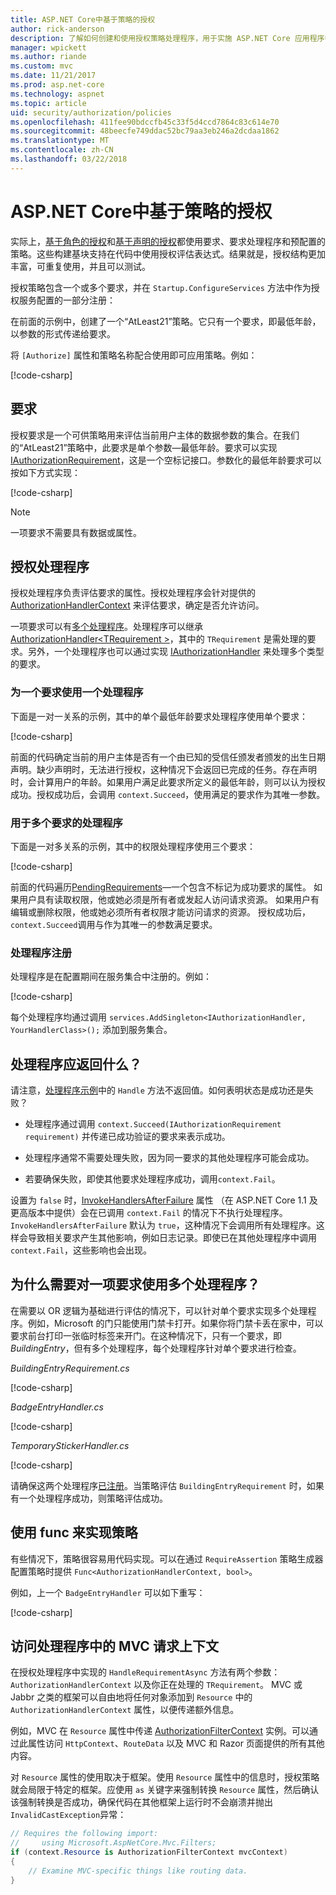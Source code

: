 ```yaml
---
title: ASP.NET Core中基于策略的授权
author: rick-anderson
description: 了解如何创建和使用授权策略处理程序，用于实施 ASP.NET Core 应用程序中的授权要求。
manager: wpickett
ms.author: riande
ms.custom: mvc
ms.date: 11/21/2017
ms.prod: asp.net-core
ms.technology: aspnet
ms.topic: article
uid: security/authorization/policies
ms.openlocfilehash: 411fee90bdccfb45c33f5d4ccd7864c83c614e70
ms.sourcegitcommit: 48beecfe749ddac52bc79aa3eb246a2dcdaa1862
ms.translationtype: MT
ms.contentlocale: zh-CN
ms.lasthandoff: 03/22/2018
---
```

# <a name="policy-based-authorization-in-aspnet-core"></a>ASP.NET Core中基于策略的授权

实际上，[基于角色的授权](xref:security/authorization/roles)和[基于声明的授权](xref:security/authorization/claims)都使用要求、要求处理程序和预配置的策略。这些构建基块支持在代码中使用授权评估表达式。结果就是，授权结构更加丰富，可重复使用，并且可以测试。

授权策略包含一个或多个要求，并在 `Startup.ConfigureServices` 方法中作为授权服务配置的一部分注册：

在前面的示例中，创建了一个“AtLeast21”策略。它只有一个要求，即最低年龄，以参数的形式传递给要求。

将 `[Authorize]` 属性和策略名称配合使用即可应用策略。例如：

[!code-csharp[](policies/samples/PoliciesAuthApp1/Controllers/AlcoholPurchaseController.cs?name=snippet_AlcoholPurchaseControllerClass&highlight=4)]

## <a name="requirements"></a>要求

授权要求是一个可供策略用来评估当前用户主体的数据参数的集合。在我们的“AtLeast21”策略中，此要求是单个参数&mdash;最低年龄。要求可以实现 [IAuthorizationRequirement](/dotnet/api/microsoft.aspnetcore.authorization.iauthorizationrequirement)，这是一个空标记接口。参数化的最低年龄要求可以按如下方式实现：

[!code-csharp[](policies/samples/PoliciesAuthApp1/Services/Requirements/MinimumAgeRequirement.cs?name=snippet_MinimumAgeRequirementClass)]

> [!NOTE]
> 一项要求不需要具有数据或属性。

<a name="security-authorization-policies-based-authorization-handler"></a>

## <a name="authorization-handlers"></a>授权处理程序

授权处理程序负责评估要求的属性。授权处理程序会针对提供的 [AuthorizationHandlerContext](/dotnet/api/microsoft.aspnetcore.authorization.authorizationhandlercontext) 来评估要求，确定是否允许访问。

一项要求可以有[多个处理程序](#security-authorization-policies-based-multiple-handlers)。处理程序可以继承 [AuthorizationHandler\<TRequirement >](/dotnet/api/microsoft.aspnetcore.authorization.authorizationhandler-1)，其中的 `TRequirement` 是需处理的要求。另外，一个处理程序也可以通过实现 [IAuthorizationHandler](/dotnet/api/microsoft.aspnetcore.authorization.iauthorizationhandler) 来处理多个类型的要求。

### <a name="use-a-handler-for-one-requirement"></a>为一个要求使用一个处理程序

<a name="security-authorization-handler-example"></a>

下面是一对一关系的示例，其中的单个最低年龄要求处理程序使用单个要求：

[!code-csharp[](policies/samples/PoliciesAuthApp1/Services/Handlers/MinimumAgeHandler.cs?name=snippet_MinimumAgeHandlerClass)]

前面的代码确定当前的用户主体是否有一个由已知的受信任颁发者颁发的出生日期声明。缺少声明时，无法进行授权，这种情况下会返回已完成的任务。存在声明时，会计算用户的年龄。如果用户满足此要求所定义的最低年龄，则可以认为授权成功。授权成功后，会调用 `context.Succeed`，使用满足的要求作为其唯一参数。

### <a name="use-a-handler-for-multiple-requirements"></a>用于多个要求的处理程序

下面是一对多关系的示例，其中的权限处理程序使用三个要求：

[!code-csharp[](policies/samples/PoliciesAuthApp1/Services/Handlers/PermissionHandler.cs?name=snippet_PermissionHandlerClass)]

前面的代码遍历[PendingRequirements](/dotnet/api/microsoft.aspnetcore.authorization.authorizationhandlercontext.pendingrequirements#Microsoft_AspNetCore_Authorization_AuthorizationHandlerContext_PendingRequirements)&mdash;一个包含不标记为成功要求的属性。 如果用户具有读取权限，他或她必须是所有者或发起人访问请求资源。 如果用户有编辑或删除权限，他或她必须所有者权限才能访问请求的资源。 授权成功后，`context.Succeed`调用与作为其唯一的参数满足要求。

<a name="security-authorization-policies-based-handler-registration"></a>

### <a name="handler-registration"></a>处理程序注册

处理程序是在配置期间在服务集合中注册的。例如：

[!code-csharp[](policies/samples/PoliciesAuthApp1/Startup.cs?range=40-41,50-55,63-65,72)]

每个处理程序均通过调用 `services.AddSingleton<IAuthorizationHandler, YourHandlerClass>();` 添加到服务集合。

## <a name="what-should-a-handler-return"></a>处理程序应返回什么？

请注意，[处理程序示例](#security-authorization-handler-example)中的 `Handle` 方法不返回值。如何表明状态是成功还是失败？

* 处理程序通过调用 `context.Succeed(IAuthorizationRequirement requirement)` 并传递已成功验证的要求来表示成功。

* 处理程序通常不需要处理失败，因为同一要求的其他处理程序可能会成功。

* 若要确保失败，即使其他要求处理程序成功，调用`context.Fail`。

设置为 `false` 时，[InvokeHandlersAfterFailure](/dotnet/api/microsoft.aspnetcore.authorization.authorizationoptions.invokehandlersafterfailure#Microsoft_AspNetCore_Authorization_AuthorizationOptions_InvokeHandlersAfterFailure) 属性 （在 ASP.NET Core 1.1 及更高版本中提供）会在已调用 `context.Fail` 的情况下不执行处理程序。`InvokeHandlersAfterFailure` 默认为 `true`，这种情况下会调用所有处理程序。这样会导致相关要求产生其他影响，例如日志记录。即使已在其他处理程序中调用 `context.Fail`，这些影响也会出现。

<a name="security-authorization-policies-based-multiple-handlers"></a>

## <a name="why-would-i-want-multiple-handlers-for-a-requirement"></a>为什么需要对一项要求使用多个处理程序？

在需要以 OR 逻辑为基础进行评估的情况下，可以针对单个要求实现多个处理程序。例如，Microsoft 的门只能使用门禁卡打开。如果你将门禁卡丢在家中，可以要求前台打印一张临时标签来开门。在这种情况下，只有一个要求，即 *BuildingEntry*，但有多个处理程序，每个处理程序针对单个要求进行检查。

*BuildingEntryRequirement.cs*

[!code-csharp[](policies/samples/PoliciesAuthApp1/Services/Requirements/BuildingEntryRequirement.cs?name=snippet_BuildingEntryRequirementClass)]

*BadgeEntryHandler.cs*

[!code-csharp[](policies/samples/PoliciesAuthApp1/Services/Handlers/BadgeEntryHandler.cs?name=snippet_BadgeEntryHandlerClass)]

*TemporaryStickerHandler.cs*

[!code-csharp[](policies/samples/PoliciesAuthApp1/Services/Handlers/TemporaryStickerHandler.cs?name=snippet_TemporaryStickerHandlerClass)]

请确保这两个处理程序[已注册](xref:security/authorization/policies#security-authorization-policies-based-handler-registration)。当策略评估 `BuildingEntryRequirement` 时，如果有一个处理程序成功，则策略评估成功。

## <a name="using-a-func-to-fulfill-a-policy"></a>使用 func 来实现策略

有些情况下，策略很容易用代码实现。可以在通过 `RequireAssertion` 策略生成器配置策略时提供 `Func<AuthorizationHandlerContext, bool>`。

例如，上一个 `BadgeEntryHandler` 可以如下重写：

[!code-csharp[](policies/samples/PoliciesAuthApp1/Startup.cs?range=52-53,57-63)]

## <a name="accessing-mvc-request-context-in-handlers"></a>访问处理程序中的 MVC 请求上下文

在授权处理程序中实现的 `HandleRequirementAsync` 方法有两个参数：`AuthorizationHandlerContext` 以及你正在处理的 `TRequirement`。 MVC 或 Jabbr 之类的框架可以自由地将任何对象添加到 `Resource` 中的 `AuthorizationHandlerContext` 属性，以便传递额外信息。

例如，MVC 在 `Resource` 属性中传递 [AuthorizationFilterContext](/dotnet/api/?term=AuthorizationFilterContext) 实例。可以通过此属性访问 `HttpContext`、`RouteData` 以及 MVC 和 Razor 页面提供的所有其他内容。

对 `Resource` 属性的使用取决于框架。使用 `Resource` 属性中的信息时，授权策略就会局限于特定的框架。应使用 `as` 关键字来强制转换 `Resource` 属性，然后确认该强制转换是否成功，确保代码在其他框架上运行时不会崩溃并抛出 `InvalidCastException`异常：

```csharp
// Requires the following import:
//     using Microsoft.AspNetCore.Mvc.Filters;
if (context.Resource is AuthorizationFilterContext mvcContext)
{
    // Examine MVC-specific things like routing data.
}
```
